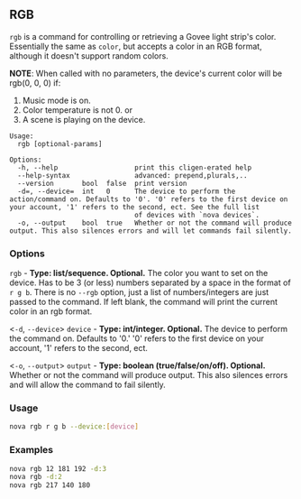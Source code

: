 ## RGB

`rgb` is a command for controlling or retrieving a Govee light strip's color.
Essentially the same as `color`, but accepts a color in an RGB format,
although it doesn't support random colors.

**NOTE**: When called with no parameters, the device's current color will
be rgb(0, 0, 0) if:

  1. Music mode is on.
  2. Color temperature is not 0. or
  3. A scene is playing on the device.

```text
Usage:
  rgb [optional-params] 

Options:
  -h, --help                   print this cligen-erated help
  --help-syntax                advanced: prepend,plurals,..
  --version       bool  false  print version
  -d=, --device=  int   0      The device to perform the action/command on. Defaults to '0'. '0' refers to the first device on your account, '1' refers to the second, ect. See the full list  
                               of devices with `nova devices`.
  -o, --output    bool  true   Whether or not the command will produce output. This also silences errors and will let commands fail silently.
```

### Options

`rgb` - **Type: list/sequence. Optional.**
The color you want to set on the device. Has to be 3 (or less) numbers
separated by a space in the format of `r g b`. There is no `--rgb` option,
just a list of numbers/integers are just passed to the command. If left blank,
the command will print the current color in an rgb format.

<`-d`, `--device`> `device` - **Type: int/integer. Optional.**
The device to perform the command on. Defaults to '0.' '0' refers to the first device on your account, '1' refers to the second, ect.

<`-o`, `--output`> `output` - **Type: boolean (true/false/on/off). Optional.**
Whether or not the command will produce output. This also silences errors and will allow the command to fail silently.

### Usage

```sh
nova rgb r g b --device:[device]
```

### Examples

```sh
nova rgb 12 181 192 -d:3
nova rgb -d:2
nova rgb 217 140 180
```
